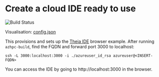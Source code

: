 # Create a cloud IDE ready to use
![Build Status](https://azurecat.visualstudio.com/hpccat/_apis/build/status/azhpc/examples/theia?branchName=master)

Visualisation: [config.json](https://azurehpc.azureedge.net/?o=https://raw.githubusercontent.com/Azure/azurehpc/master/examples/theia/config.json)

This provisions and sets up the [Theia IDE](https://theia-ide.org/) browser example.  After running `azhpc-build`, find the FQDN and forward port 3000 to localhost:

    ssh -L 3000:localhost:3000 -i ./azureuser_id_rsa azureuser@<INSERT-FQDN>

You can access the IDE by going to http://localhost:3000 in the browser.